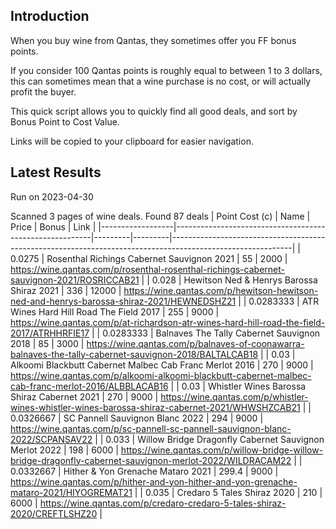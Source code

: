 ## Introduction

When you buy wine from Qantas, they sometimes offer you FF bonus points. 

If you consider 100 Qantas points is roughly equal to between 1 to 3 dollars, this can sometimes mean that a wine purchase is no cost, or will actually profit the buyer.

This quick script allows you to quickly find all good deals, and sort by Bonus Point to Cost Value.

Links will be copied to your clipboard for easier navigation.

## Latest Results

Run on 2023-04-30

Scanned 3 pages of wine deals.
Found 87 deals
|   Point Cost (c) | Name                                                    |   Price |   Bonus | Link                                                                                                       |
|------------------|---------------------------------------------------------|---------|---------|------------------------------------------------------------------------------------------------------------|
|        0.0275    | Rosenthal Richings Cabernet Sauvignon 2021              |    55   |    2000 | https://wine.qantas.com/p/rosenthal-rosenthal-richings-cabernet-sauvignon-2021/ROSRICCAB21                 |
|        0.028     | Hewitson Ned & Henrys Barossa Shiraz 2021               |   336   |   12000 | https://wine.qantas.com/p/hewitson-hewitson-ned-and-henrys-barossa-shiraz-2021/HEWNEDSHZ21                 |
|        0.0283333 | ATR Wines Hard Hill Road The Field 2017                 |   255   |    9000 | https://wine.qantas.com/p/at-richardson-atr-wines-hard-hill-road-the-field-2017/ATRHHRFIE17                |
|        0.0283333 | Balnaves The Tally Cabernet Sauvignon 2018              |    85   |    3000 | https://wine.qantas.com/p/balnaves-of-coonawarra-balnaves-the-tally-cabernet-sauvignon-2018/BALTALCAB18    |
|        0.03      | Alkoomi Blackbutt Cabernet Malbec Cab Franc Merlot 2016 |   270   |    9000 | https://wine.qantas.com/p/alkoomi-alkoomi-blackbutt-cabernet-malbec-cab-franc-merlot-2016/ALBBLACAB16      |
|        0.03      | Whistler Wines Barossa Shiraz Cabernet 2021             |   270   |    9000 | https://wine.qantas.com/p/whistler-wines-whistler-wines-barossa-shiraz-cabernet-2021/WHWSHZCAB21           |
|        0.0326667 | SC Pannell Sauvignon Blanc 2022                         |   294   |    9000 | https://wine.qantas.com/p/sc-pannell-sc-pannell-sauvignon-blanc-2022/SCPANSAV22                            |
|        0.033     | Willow Bridge Dragonfly Cabernet Sauvignon Merlot 2022  |   198   |    6000 | https://wine.qantas.com/p/willow-bridge-willow-bridge-dragonfly-cabernet-sauvignon-merlot-2022/WILDRACAM22 |
|        0.0332667 | Hither & Yon Grenache Mataro 2021                       |   299.4 |    9000 | https://wine.qantas.com/p/hither-and-yon-hither-and-yon-grenache-mataro-2021/HIYOGREMAT21                  |
|        0.035     | Credaro 5 Tales Shiraz 2020                             |   210   |    6000 | https://wine.qantas.com/p/credaro-credaro-5-tales-shiraz-2020/CREFTLSHZ20                                  |

